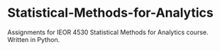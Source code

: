 # Statistical-Methods-for-Analytics
Assignments for IEOR 4530 Statistical Methods for Analytics course. Written in Python.
